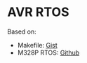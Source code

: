 # AVR RTOS

Based on:

- Makefile: [Gist](https://gist.github.com/mcous/5920089)
- M328P RTOS: [Github](https://github.com/johncobb/avr_328p_freertos)

